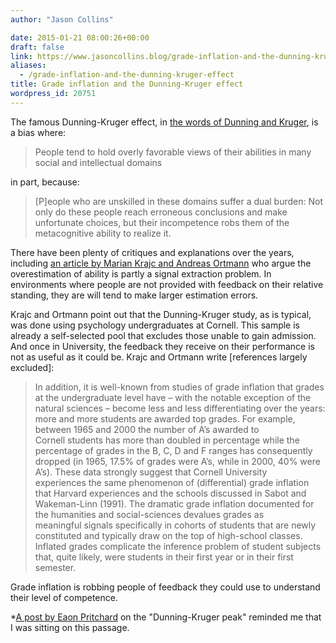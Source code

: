 ```yaml
---
author: "Jason Collins"

date: 2015-01-21 08:00:26+00:00
draft: false
link: https://www.jasoncollins.blog/grade-inflation-and-the-dunning-kruger-effect/
aliases:
  - /grade-inflation-and-the-dunning-kruger-effect
title: Grade inflation and the Dunning-Kruger effect
wordpress_id: 20751
---
```


The famous Dunning-Kruger effect, in [the words of Dunning and Kruger](https://doi.org/10.1037%2F0022-3514.77.6.1121), is a bias where:


<blockquote>People tend to hold overly favorable views of their abilities in many social and intellectual domains</blockquote>


in part, because:


<blockquote>[P]eople who are unskilled in these domains suffer a dual burden: Not only do these people reach erroneous conclusions and make unfortunate choices, but their incompetence robs them of the metacognitive ability to realize it.</blockquote>


There have been plenty of critiques and explanations over the years, including [an article by Marian Krajc and Andreas Ortmann](https://doi.org/10.1016/j.joep.2007.12.006) who argue the overestimation of ability is partly a signal extraction problem. In environments where people are not provided with feedback on their relative standing, they are will tend to make larger estimation errors.

Krajc and Ortmann point out that the Dunning-Kruger study, as is typical, was done using psychology undergraduates at Cornell. This sample is already a self-selected pool that excludes those unable to gain admission. And once in University, the feedback they receive on their performance is not as useful as it could be. Krajc and Ortmann write [references largely excluded]:


<blockquote>In addition, it is well-known from studies of grade inflation that grades at the undergraduate level have – with the notable exception of the natural sciences – become less and less differentiating over the years: more and more students are awarded top grades. For example, between 1965 and 2000 the number of A’s awarded to Cornell students has more than doubled in percentage while the percentage of grades in the B, C, D and F ranges has consequently dropped (in 1965, 17.5% of grades were A’s, while in 2000, 40% were A’s). These data strongly suggest that Cornell University experiences the same phenomenon of (differential) grade inflation that Harvard experiences and the schools discussed in Sabot and Wakeman-Linn (1991). The dramatic grade inflation documented for the humanities and social-sciences devalues grades as meaningful signals specifically in cohorts of students that are newly constituted and typically draw on the top of high-school classes. Inflated grades complicate the inference problem of student subjects that, quite likely, were students in their first year or in their first semester.</blockquote>


Grade inflation is robbing people of feedback they could use to understand their level of competence.

*[A post by Eaon Pritchard](http://www.warc.com/Blogs/The_DunningKruger_Peak_of_Advertising.blog?ID=1998) on the "Dunning-Kruger peak" reminded me that I was sitting on this passage.
